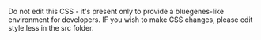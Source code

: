 Do not edit this CSS - it's present only to provide a bluegenes-like environment for developers. IF you wish to make CSS changes, please edit style.less in the src folder.

